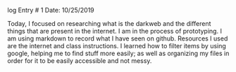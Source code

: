 log Entry # 1					     Date: 10/25/2019

Today, I focused on researching what is the darkweb and the different things that are present in the internet.
I am in the process of prototyping.
I am using markdown to record what I have seen on github. 
Resources I used are the internet and class instructions. 
I learned how to filter items by using google, helping me to find stuff more easily;
as well as organizing my files in order for it to be easily accessible and not messy. 
